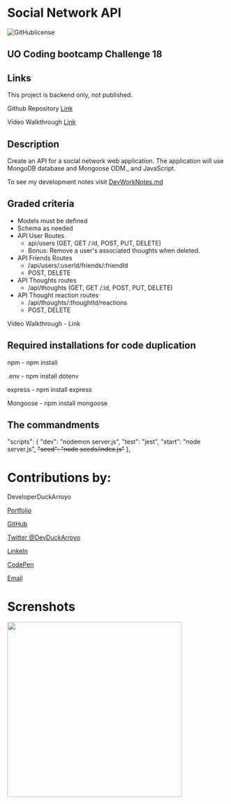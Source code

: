 # Social Network API

![GitHublicense](https://img.shields.io/npm/l/express?style=for-the-badge)

## UO Coding bootcamp Challenge 18

## Links

This project is backend only, not published.

Github Repository [Link](https://github.com/DuckArroyo/challenge18)

Video Walkthrough [Link]()

## Description

Create an API for a social network web application. The application will use MongoDB database and Mongoose ODM., and JavaScript. 

To see my development notes visit [DevWorkNotes.md]()

## Graded criteria

- Models must be defined
- Schema as needed
- API User Routes
  - api/users (GET, GET /:id, POST, PUT, DELETE)
  - Bonus: Remove a user's associated thoughts when deleted.
- API Friends Routes
  - /api/users/:userId/friends/:friendId
  - POST, DELETE
- API Thoughts routes
  - /api/thoughts (GET, GET /:id, POST, PUT, DELETE)
- API Thought reaction routes
  - /api/thoughts/:thoughtId/reactions
  - POST, DELETE

Video Walkthrough - Link 


## Required installations for code duplication

npm - npm install

.env - npm install dotenv

express - npm install express

Mongoose - npm install mongoose

## The commandments

"scripts": {
"dev": "nodemon server.js",
"test": "jest",
"start": "node server.js",
~~"seed": "node seeds/index.js"~~
},

# Contributions by:

DeveloperDuckArroyo

[Portfolio](https://duckarroyo.github.io/challenge2/)

[GitHub](https://github.com/DuckArroyo)

[Twitter @DevDuckArroyo](https://twitter.com/DevDuckArroyo)

[LinkeIn](https://www.linkedin.com/in/duckarroyo/)

[CodePen](https://codepen.io/DeveloperDuckArroyo)

[Email](mailto:DeveloperDuckArroyo@gmail.com)

# Screnshots

<img src="./.png" style="width: 400px">
